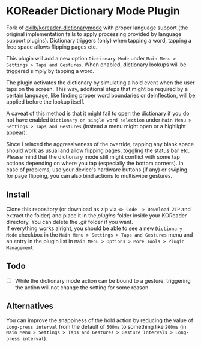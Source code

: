 # KOReader Dictionary Mode Plugin

Fork of [ckilb/koreader-dictionarymode](https://github.com/ckilb/koreader-dictionarymode) with proper language support (the original implementation fails to apply processing provided by language support plugins). Dictionary triggers (only) when tapping a word, tapping a free space allows flipping pages etc.

This plugin will add a new option `Dictionary Mode` under `Main Menu > Settings > Taps and Gestures`.
When enabled, dictionary lookups will be triggered simply by tapping a word.

The plugin activates the dictionary by simulating a hold event when the user taps on the screen.
This way, additional steps that might be required by a certain language, like finding proper word boundaries or deinflection, will be applied before the lookup itself.

A caveat of this method is that it might fail to open the dictionary if you do not have enabled `Dictionary on single word selection` under `Main Menu > Settings > Taps and Gestures` (instead a menu might open or a highlight appear).

Since I relaxed the aggressiveness of the override, tapping any blank space should work as usual and allow flipping pages, toggling the status bar etc.\
Please mind that the dictionary mode still might conflict with some tap actions depending on where you tap (especially the bottom corners).
In case of problems, use your device's hardware buttons (if any) or swiping for page flipping, you can also bind actions to multiswipe gestures.

## Install
Clone this repository (or download as zip via `<> Code -> Download ZIP` and extract the folder) and place it in the *plugins* folder inside your KOReader directory.
You can delete the *.git* folder if you want.\
If everything works alright, you should be able to see a new `Dictionary Mode` checkbox in the `Main Menu > Settings > Taps and Gestures` menu and an entry in the plugin list in `Main Menu > Options > More Tools > Plugin Management`.

## Todo
- [ ] While the dictionary mode action can be bound to a gesture, triggering the action will not change the setting for some reason.

## Alternatives
You can improve the snappiness of the hold action by reducing the value of `Long-press interval` from the default of `500ms` to something like `200ms` (in `Main Menu > Settings > Taps and Gestures > Gesture Intervals > Long-press interval`).

